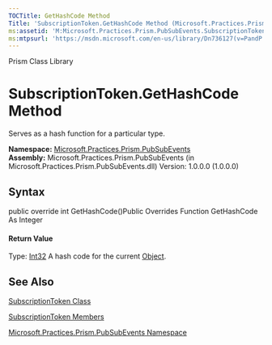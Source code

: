 ```yaml
---
TOCTitle: GetHashCode Method
Title: 'SubscriptionToken.GetHashCode Method (Microsoft.Practices.Prism.PubSubEvents)'
ms:assetid: 'M:Microsoft.Practices.Prism.PubSubEvents.SubscriptionToken.GetHashCode'
ms:mtpsurl: 'https://msdn.microsoft.com/en-us/library/Dn736127(v=PandP.50)'
---
```


Prism Class Library

SubscriptionToken.GetHashCode Method
========================================

Serves as a hash function for a particular type.

**Namespace:** [Microsoft.Practices.Prism.PubSubEvents](https://msdn.microsoft.com/n:microsoft.practices.prism.pubsubevents)
**Assembly:** Microsoft.Practices.Prism.PubSubEvents (in Microsoft.Practices.Prism.PubSubEvents.dll) Version: 1.0.0.0 (1.0.0.0)

## Syntax


<span id="syntaxToggle"></span>public override int GetHashCode()Public Overrides Function GetHashCode As Integer
#### Return Value

Type: [Int32](http://msdn2.microsoft.com/en-us/library/td2s409d)
A hash code for the current [Object](http://msdn2.microsoft.com/en-us/library/e5kfa45b).

See Also
--------


[SubscriptionToken Class](https://msdn.microsoft.com/t:microsoft.practices.prism.pubsubevents.subscriptiontoken)

[SubscriptionToken Members](https://msdn.microsoft.com/allmembers.t:microsoft.practices.prism.pubsubevents.subscriptiontoken)

[Microsoft.Practices.Prism.PubSubEvents Namespace](https://msdn.microsoft.com/n:microsoft.practices.prism.pubsubevents)
